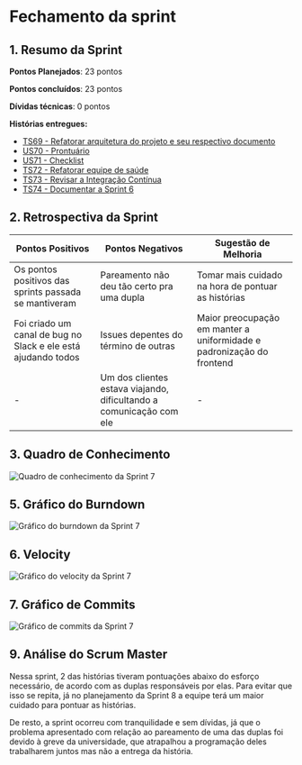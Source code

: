 # Fechamento da sprint

## 1. Resumo da Sprint

__Pontos Planejados__: 23 pontos

__Pontos concluídos__: 23 pontos

__Dívidas técnicas__: 0 pontos

__Histórias entregues:__

- [TS69 - Refatorar arquitetura do projeto e seu respectivo documento](https://github.com/fga-gpp-mds/2018.1-Dr-Down/issues/160)
- [US70 - Prontuário](https://github.com/fga-gpp-mds/2018.1-Dr-Down/issues/161)
- [US71 - Checklist](https://github.com/fga-gpp-mds/2018.1-Dr-Down/issues/162)
- [TS72 - Refatorar equipe de saúde](https://github.com/fga-gpp-mds/2018.1-Dr-Down/issues/163)
- [TS73 - Revisar a Integração Contínua](https://github.com/fga-gpp-mds/2018.1-Dr-Down/issues/164)
- [TS74 - Documentar a Sprint 6](https://github.com/fga-gpp-mds/2018.1-Dr-Down/issues/166)

## 2. Retrospectiva da Sprint

| Pontos Positivos | Pontos Negativos | Sugestão de Melhoria |
| ----- | ----- | ---- |
| Os pontos positivos das sprints passada se mantiveram | Pareamento não deu tão certo pra uma dupla | Tomar mais cuidado na hora de pontuar as histórias |
| Foi criado um canal de bug no Slack e ele está ajudando todos | Issues depentes do término de outras | Maior preocupação em manter a uniformidade e padronização do frontend |
| - | Um dos clientes estava viajando, dificultando a comunicação com ele | - |

## 3. Quadro de Conhecimento

![Quadro de conhecimento da Sprint 7](https://uploaddeimagens.com.br/images/001/398/170/full/quadro_conhecimento_S7.png?1525204302)

## 5. Gráfico do Burndown

![Gráfico do burndown da Sprint 7](https://uploaddeimagens.com.br/images/001/398/174/full/burndown_S7.png?1525204456)

## 6. Velocity

![Gráfico do velocity da Sprint 7](https://uploaddeimagens.com.br/images/001/398/181/full/velocity_S7.png?1525204706)

## 7. Gráfico de Commits

![Gráfico de commits da Sprint 7](https://uploaddeimagens.com.br/images/001/398/189/full/commits_S7.png?1525204960)

## 9. Análise do Scrum Master

Nessa sprint, 2 das histórias tiveram pontuações abaixo do esforço necessário, de acordo com as duplas responsáveis por elas. Para evitar que isso se repita, já no planejamento da Sprint 8 a equipe terá um maior cuidado para pontuar as histórias.

De resto, a sprint ocorreu com tranquilidade e sem dívidas, já que o problema apresentado com relação ao pareamento de uma das duplas foi devido à greve da universidade, que atrapalhou a programação deles trabalharem juntos mas não a entrega da história.
